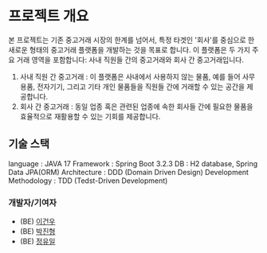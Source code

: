 # 프로젝트 개요
본 프로젝트는 기존 중고거래 시장의 한계를 넘어서, 특정 타겟인 '회사'를 중심으로 한 새로운 형태의 중고거래 플랫폼을 개발하는 것을 목표로 합니다.
이 플랫폼은 두 가지 주요 거래 영역을 포함합니다: 사내 직원들 간의 중고거래와 회사 간 중고거래입니다.

1. 사내 직원 간 중고거래 : 이 플랫폼은 사내에서 사용하지 않는 물품, 예를 들어 사무용품, 전자기기, 그리고 기타 개인 물품들을 직원들 간에 거래할 수 있는 공간을 제공합니다.
2. 회사 간 중고거래 : 동일 업종 혹은 관련된 업종에 속한 회사들 간에 필요한 물품을 효율적으로 재활용할 수 있는 기회를 제공합니다.

## 기술 스택
language : JAVA 17
Framework : Spring Boot 3.2.3
DB : H2 database, Spring Data JPA(ORM)
Architecture : DDD (Domain Driven Design)
Development Methodology : TDD (Tedst-Driven Development)

### 개발자/기여자
- (BE) [이건우](https://github.com/geonoo)
- (BE) [박진형](https://github.com/secretj)
- (BE) [정유일](https://github.com/turtleYJ)

